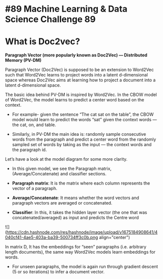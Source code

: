 # #89 Machine Learning & Data Science Challenge 89

# What is Doc2vec?

**Paragraph Vector (more popularly known as Doc2Vec) — Distributed Memory (PV-DM)**

Paragraph Vector (Doc2Vec) is supposed to be an extension to Word2Vec such that Word2Vec learns to project words into a latent d-dimensional space whereas Doc2Vec aims at learning how to project a document into a latent d-dimensional space.

The basic idea behind PV-DM is inspired by Word2Vec. In the CBOW model of Word2Vec, the model learns to predict a center word based on the context.

* For example- given the sentence “The cat sat on the table”, the CBOW model would learn to predict the words “sat” given the context words — the cat, on, and table.
    
* Similarly, in PV-DM the main idea is: randomly sample consecutive words from the paragraph and predict a center word from the randomly sampled set of words by taking as the input — the context words and the paragraph id.
    

Let’s have a look at the model diagram for some more clarity.

* In this given model, we see the Paragraph matrix, (Average/Concatenate) and classifier sections.
    
* **Paragraph matrix**: It is the matrix where each column represents the vector of a paragraph.
    
* **Average/Concatenate**: It means whether the word vectors and paragraph vectors are averaged or concatenated.
    
* **Classifier**: In this, it takes the hidden layer vector (the one that was concatenated/averaged) as input and predicts the Centre word
    

![](https://cdn.hashnode.com/res/hashnode/image/upload/v1675184908641/4040cf41-4ae5-403a-ba39-500734ff3c0b.png align="center")

In matrix D, It has the embeddings for “seen” paragraphs (i.e. arbitrary length documents), the same way Word2Vec models learn embeddings for words.

* For unseen paragraphs, the model is again run through gradient descent (5 or so iterations) to infer a document vector.